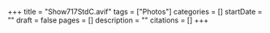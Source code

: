 +++
title = "Show717StdC.avif"
tags = ["Photos"]
categories = []
startDate = ""
draft = false
pages = []
description = ""
citations = []
+++
